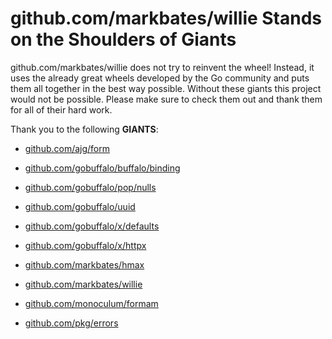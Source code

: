 # github.com/markbates/willie Stands on the Shoulders of Giants

github.com/markbates/willie does not try to reinvent the wheel! Instead, it uses the already great wheels developed by the Go community and puts them all together in the best way possible. Without these giants this project would not be possible. Please make sure to check them out and thank them for all of their hard work.

Thank you to the following **GIANTS**:


* [github.com/ajg/form](https://godoc.org/github.com/ajg/form)

* [github.com/gobuffalo/buffalo/binding](https://godoc.org/github.com/gobuffalo/buffalo/binding)

* [github.com/gobuffalo/pop/nulls](https://godoc.org/github.com/gobuffalo/pop/nulls)

* [github.com/gobuffalo/uuid](https://godoc.org/github.com/gobuffalo/uuid)

* [github.com/gobuffalo/x/defaults](https://godoc.org/github.com/gobuffalo/x/defaults)

* [github.com/gobuffalo/x/httpx](https://godoc.org/github.com/gobuffalo/x/httpx)

* [github.com/markbates/hmax](https://godoc.org/github.com/markbates/hmax)

* [github.com/markbates/willie](https://godoc.org/github.com/markbates/willie)

* [github.com/monoculum/formam](https://godoc.org/github.com/monoculum/formam)

* [github.com/pkg/errors](https://godoc.org/github.com/pkg/errors)

